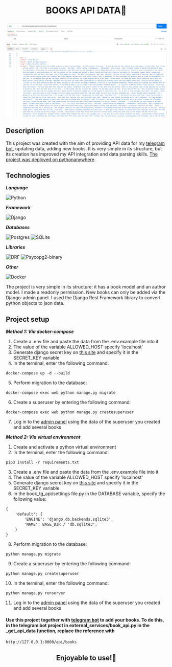 # <div align="center">BOOKS API DATA🔎</div>

<div align="center">
<img src="assets/book_data.png" align="center" style="width: 100%; height: 40%" />
</div>

## Description

This project was created with the aim of providing API data for
my [telegram bot](https://github.com/brestok-1/book-tg-bot), updating data, adding new books. It is
very simple in its structure, but its creation has improved my API integration and data parsing
skills. [The project was deployed on pythonanywhere](http://booktgbotapi.pythonanywhere.com/api/books/).

## Technologies

***Language***

![Python](https://img.shields.io/badge/-Python-1C1C1C?&style=for-the-badge)

***Framework***

![Django](https://img.shields.io/badge/-Django-1C1C1C?&style=for-the-badge)

***Databases***

![Postgres](https://img.shields.io/badge/-Postgresql-1C1C1C?&style=for-the-badge)
![SQLite](https://img.shields.io/badge/-SQLite-1C1C1C?&style=for-the-badge)

***Libraries***

![DRF](https://img.shields.io/badge/-DRF-1C1C1C?&style=for-the-badge)
![Psycopg2-binary](https://img.shields.io/badge/-psycopg2-1C1C1C?&style=for-the-badge)

***Other***

![Docker](https://img.shields.io/badge/-Docker-1C1C1C?&style=for-the-badge)

The project is very simple in its structure: it has a book model and an author model. I made a readonly permission. New
books can only be added via the Django-admin panel. I used the Django Rest Framework library to convert python objects
to json data.

## Project setup

***Method 1: Via docker-compose***

1. Create a .env file and paste the data from the .env.example file into it
2. The value of the variable ALLOWED_HOST specify 'localhost'
3. Generate django secret key on [this site](https://djecrety.ir/) and specify it in the SECRET_KEY variable
4. In the terminal, enter the following command:

```
docker-compose up -d --build
```

5. Perform migration to the database:

```
docker-compose exec web python manage.py migrate
```

6. Create a superuser by entering the following command:

```
docker-compose exec web python manage.py createsuperuser
```

7. Log in to the [admin panel](http://127.0.0.1:8000/admin) using the data of the superuser you created and add several books

***Method 2: Via virtual environment***

1. Create and activate a python virtual environment
2. In the terminal, enter the following command:

```
pip3 install -r requirements.txt
```

3. Create a .env file and paste the data from the .env.example file into it
4. The value of the variable ALLOWED_HOST specify 'localhost'
5. Generate django secret key on [this site](https://djecrety.ir/) and specify it in the SECRET_KEY variable
7. In the book_tg_api/settings file.py in the DATABASE variable, specify the following value:

```
{
    'default': {
        'ENGINE': 'django.db.backends.sqlite3',
        'NAME': BASE_DIR / 'db.sqlite3',
    }
}
```
8. Perform migration to the database:

```
python manage.py migrate
```

9. Create a superuser by entering the following command:

```
python manage.py createsuperuser
```

10. In the terminal, enter the following command:

```
python manage.py runserver
```

11. Log in to the [admin panel](http://127.0.0.1:8000/admin) using the data of the superuser you created and add several books

#### Use this project together with [telegram bot](https://github.com/brestok-1/book-tg-bot) to add your books. To do this, in the telegram bot project in external_services/book_api.py in the _get_api_data function, replace the reference with
```
http://127.0.0.1:8000/api/books
```
## <div align="center">Enjoyable to use!👋</div>